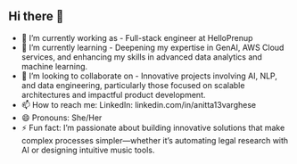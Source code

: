 ## Hi there 👋


- 🔭 I’m currently working as - Full-stack engineer at HelloPrenup
- 🌱 I’m currently learning - Deepening my expertise in GenAI, AWS Cloud services, and enhancing my skills in advanced data analytics and machine learning.
- 👯 I’m looking to collaborate on - Innovative projects involving AI, NLP, and data engineering, particularly those focused on scalable architectures and impactful product development.
- 📫 How to reach me: LinkedIn: linkedin.com/in/anitta13varghese
- 😄 Pronouns: She/Her
- ⚡ Fun fact: I’m passionate about building innovative solutions that make complex processes simpler—whether it’s automating legal research with AI or designing intuitive music tools.
